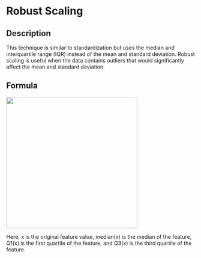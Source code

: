 # Robust Scaling

## Description

This technique is similar to standardization but uses the median and interquartile range (IQR) instead of the mean and standard deviation. Robust scaling is useful when the data contains outliers that would significantly affect the mean and standard deviation.

## Formula

<img src="image1.jpg" style="width:3.6375in" />

Here, x is the original feature value, median(x) is the median of the feature, Q1(x) is the first quartile of the feature, and Q3(x) is the third quartile of the feature.
